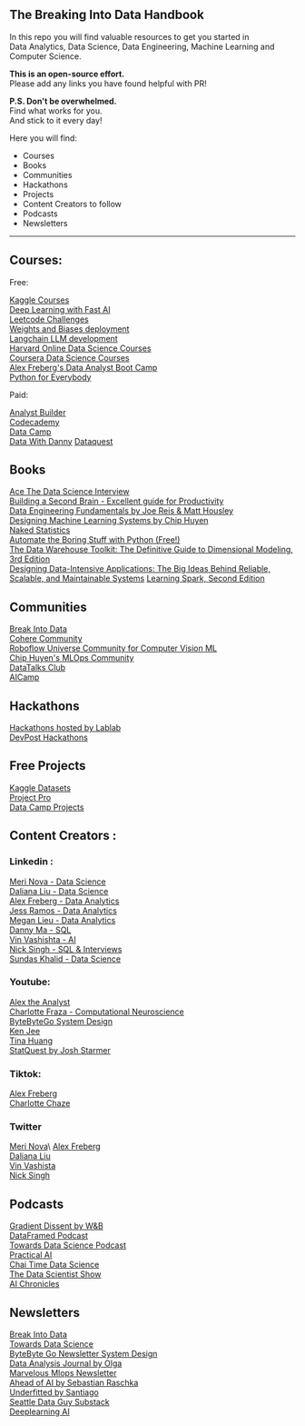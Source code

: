 ## The Breaking Into Data Handbook

In this repo you will find valuable resources to get you started in  
Data Analytics, Data Science, Data Engineering, Machine Learning and Computer Science.

**This is an open-source effort.**  
Please add any links you have found helpful with PR!

**P.S. Don't be overwhelmed.**  
Find what works for you.  
And stick to it every day!

Here you will find:

- Courses
- Books
- Communities
- Hackathons
- Projects
- Content Creators to follow
- Podcasts
- Newsletters

---

## Courses:

Free:

[Kaggle Courses](https://www.kaggle.com/learn)  
[Deep Learning with Fast AI](https://www.fast.ai/)\
[Leetcode Challenges](https://leetcode.com/)   
[Weights and Biases deployment](https://www.wandb.courses/collections)  
[Langchain LLM development](https://python.langchain.com/docs/additional_resources/tutorials)  
[Harvard Online Data Science Courses](https://pll.harvard.edu/catalog?topics%5B714%5D=714&price%5B1%5D=1&max_price=&start_date=&modality%5BOnline%5D=Online&keywords=)  
[Coursera Data Science Courses](https://www.coursera.org/courses?query=free%20courses%20data%20science)  
[Alex Freberg's Data Analyst Boot Camp](https://www.youtube.com/watch?v=rGx1QNdYzvs)\
[Python for Everybody](https://www.py4e.com/)

Paid:

[Analyst Builder](https://www.analystbuilder.com)  
[Codecademy](https://www.codecademy.com/)   
[Data Camp](https://www.datacamp.com/)   
[Data With Danny](https://www.datawithdanny.com/)
[Dataquest](https://www.dataquest.io/)

## Books

[Ace The Data Science Interview](https://www.amazon.com/Ace-Data-Science-Interview-Questions/dp/0578973839/ref=sr_1_1?crid=DUMNXSRM8WZA&keywords=data+science+books+ace+interview&qid=1701977838&s=audible&sprefix=data+science+books+ace+interbie%2Caudible%2C146&sr=1-1-catcorr)  
[Building a Second Brain - Excellent guide for Productivity](https://www.amazon.com/Building-Second-Brain-Organize-Potential/dp/B09MGFGV3J/ref=sr_1_1?crid=B3BH2B79FE51&keywords=second+brain&qid=1701975182&sprefix=second+brai%2Caps%2C181&sr=8-1)  
[Data Engineering Fundamentals by Joe Reis & Matt Housley](https://www.amazon.com/Fundamentals-Data-Engineering-Robust-Systems/dp/B0CN1SDG2S/ref=sr_1_2?crid=3JOLANS38MVA5&keywords=data+science+fundamentals&qid=1701977884&s=audible&sprefix=data+science+fundamental%2Caudible%2C138&sr=1-2)  
[Designing Machine Learning Systems by Chip Huyen](https://www.amazon.com/Designing-Machine-Learning-Systems-Production-Ready/dp/1098107969/ref=sr_1_1?crid=V44JMHSBD5KD&keywords=machine+learning+fundamentals+chip&qid=1701975138&sprefix=machine+learning+fundamentals+chip%2Caps%2C191&sr=8-1)  
[Naked Statistics](https://www.amazon.com/Naked-Statistics-Charles-Wheelan-audiobook/dp/B00CH7FWWU/ref=sr_1_1?crid=1PZOQ6DG4HKYP&keywords=naked+statistics&qid=1701978733&sprefix=naked+statistic%2Caps%2C168&sr=8-1)  
[Automate the Boring Stuff with Python (Free!)](https://automatetheboringstuff.com/)  
[The Data Warehouse Toolkit: The Definitive Guide to Dimensional Modeling, 3rd Edition](https://a.co/d/gmJBHOD)  
[Designing Data-Intensive Applications: The Big Ideas Behind Reliable, Scalable, and Maintainable Systems](https://a.co/d/iSm9331)
[Learning Spark, Second Edition](https://pages.databricks.com/rs/094-YMS-629/images/LearningSpark2.0.pdf)

## Communities

[Break Into Data](https://discord.gg/HQ3E44uA2f)  
[Cohere Community](https://discord.gg/co-mmunity)  
[Roboflow Universe Community for Computer Vision ML](https://universe.roboflow.com/)  
[Chip Huyen's MLOps Community](https://discord.gg/dzh728c5t3)  
[DataTalks Club](https://datatalks.club/slack)  
[AICamp](https://www.aicamp.ai/)

## Hackathons

[Hackathons hosted by Lablab](https://lablab.ai)  
[DevPost Hackathons](https://devpost.com/hackathons)

## Free Projects

[Kaggle Datasets](https://www.kaggle.com/datasets)  
[Project Pro](https://www.projectpro.io/projects/data-science-projects)  
[Data Camp Projects](https://www.datacamp.com/projects)

## Content Creators :

### Linkedin :

[Meri Nova - Data Science](https://www.linkedin.com/in/meri-bozulanova/)   
[Daliana Liu - Data Science](https://www.linkedin.com/in/dalianaliu/)  
[Alex Freberg - Data Analytics](https://www.linkedin.com/in/alex-freberg)  
[Jess Ramos - Data Analytics](https://www.linkedin.com/in/jessramosmsba/)  
[Megan Lieu - Data Analytics](https://www.linkedin.com/in/meganlieu/)  
[Danny Ma - SQL](https://www.linkedin.com/in/datawithdanny/)  
[Vin Vashishta - AI](https://www.linkedin.com/in/vineetvashishta/)  
[Nick Singh - SQL & Interviews](https://www.linkedin.com/in/nick-singh-tech/)  
[Sundas Khalid - Data Science](https://www.linkedin.com/in/sundaskhalid/)

### Youtube:

[Alex the Analyst](https://www.youtube.com/@AlexTheAnalyst)  
[Charlotte Fraza - Computational Neuroscience](https://www.youtube.com/@CharlotteFraza)  
[ByteByteGo System Design](https://www.youtube.com/@ByteByteGo)   
[Ken Jee](https://www.youtube.com/@KenJee_ds)  
[Tina Huang](https://www.youtube.com/@TinaHuang1)  
[StatQuest by Josh Starmer](https://www.youtube.com/@statquest)

### Tiktok:
 
[Alex Freberg](https://www.tiktok.com/@Alex_theanalyst)  
[Charlotte Chaze](https://www.tiktok.com/@charlottechaze)

### Twitter

[Meri Nova](https://twitter.com/intelligentle__)\
[Alex Freberg](https://www.twitter.com/Alex_TheAnalyst)  
[Daliana Liu](https://www.twitter.com/DalianaLiu)  
[Vin Vashista](https://twitter.com/v_vashishta)  
[Nick Singh](https://twitter.com/NickSinghTech)

## Podcasts

[Gradient Dissent by W&B](https://wandb.ai/fully-connected/podcast)  
[DataFramed Podcast](https://www.datacamp.com/podcast)  
[Towards Data Science Podcast](https://towardsdatascience.com/podcast/home)  
[Practical AI](https://changelog.com/practicalai)  
[Chai Time Data Science](https://sanyambhutani.com/tag/chaitimedatascience/)  
[The Data Scientist Show](https://www.youtube.com/@TheDataScientistShow)  
[AI Chronicles](https://www.youtube.com/channel/UCVXhvCHU_wZ7lnzal-ZpfMQ)

## Newsletters

[Break Into Data](https://merinova.substack.com/)\
[Towards Data Science](https://towardsdatascience.com/)\
[ByteByte Go Newsletter System Design](https://substack.com/@bytebytego)  
[Data Analysis Journal by Olga](https://dataanalysis.substack.com/)  
[Marvelous Mlops Newsletter](https://marvelousmlops.substack.com/)  
[Ahead of AI by Sebastian Raschka](https://magazine.sebastianraschka.com/)  
[Underfitted by Santiago](https://underfitted.svpino.com/)  
[Seattle Data Guy Substack](https://seattledataguy.substack.com)  
[Deeplearning AI](https://www.deeplearning.ai/the-batch/)
